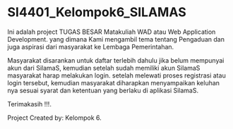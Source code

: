 # SI4401_Kelompok6_SILAMAS

Ini adalah project TUGAS BESAR Matakuliah WAD atau Web Application Development. yang dimana Kami mengambil tema tentang Pengaduan dan juga aspirasi dari masyarakat ke Lembaga Pemerintahan.

Masyarakat disarankan untuk daftar terlebih dahulu jika belum mempunyai akun dari SilamaS, kemudian setelah sudah memiliki akun SilamaS masyarakat harap melakukan login. setelah melewati proses registrasi atau login tersebut, kemudian masyarakat diharapkan menyampaikan keluhan nya sesuai syarat dan ketentuan yang berlaku di aplikasi SilamaS.

Terimakasih !!!.

Project Created by: Kelompok 6.

